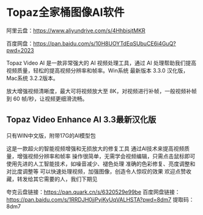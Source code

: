 # Topaz全家桶图像AI软件

阿里云盘：https://www.aliyundrive.com/s/4HhbisjtMKR

百度网盘：https://pan.baidu.com/s/10H8UOYTdEqSUbuCE6i4GuQ?pwd=2023 

Topaz Video AI 是一款非常强大的 AI 视频处理工具，通过 AI 处理帮助我们提高视频质量，轻松的提高视频分辨率和帧率。Win系统 最新版本 3.3.0 汉化版，Mac系统 3.2.2版本。

放大增强视频清晰度，最大可将视频放大至 8K，对视频进行补帧，一般视频补帧到 60 帧/秒，让视频更细滑流畅。

## Topaz Video Enhance AI 3.3最新汉化版

只有WIN中文版，附带17G的AI模型包

这是一款超火的智能视频增强和无损放大的修复工具
通过AI技术来提高视频质量，增强视频分辨率和帧率
操作很简单，无需学会视频编辑，只需点击鼠标即可
使用先进的人工智能技术，如噪音减少、褪色处理
准确的色彩修复、亮度调整和对比度调整等
可以快速处理视频，加强图像，创造令人惊叹的效果
欢迎点赞收藏，转发给其它需要的人，我们下期见

夸克云盘链接：https://pan.quark.cn/s/6320529e99be
百度网盘链接：https://pan.baidu.com/s/1RRDJH0jjPyiKyUqVALHSTA?pwd=8dm7   提取码：8dm7